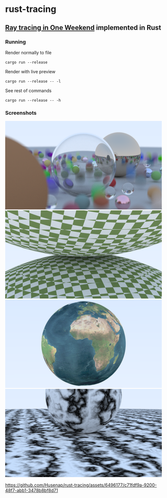 # rust-tracing

## [Ray tracing in One Weekend](https://raytracing.github.io/) implemented in Rust

### Running

Render normally to file
```
cargo run --release
```
Render with live preview
```
cargo run --release -- -l
```
See rest of commands
```
cargo run --release -- -h
```

### Screenshots

![](screenshots/random_balls.png)
![](screenshots/checker.png)
![](screenshots/earth.png)
![](screenshots/perlin.png)

https://github.com/Husenap/rust-tracing/assets/6496177/c71fdf9a-9200-48f7-abb1-3478b8bf8d71

